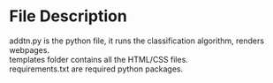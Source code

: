 # File Description 
addtn.py is the python file, it runs the classification algorithm, renders webpages. \
templates folder contains all the HTML/CSS files. \
requirements.txt are required python packages. 
